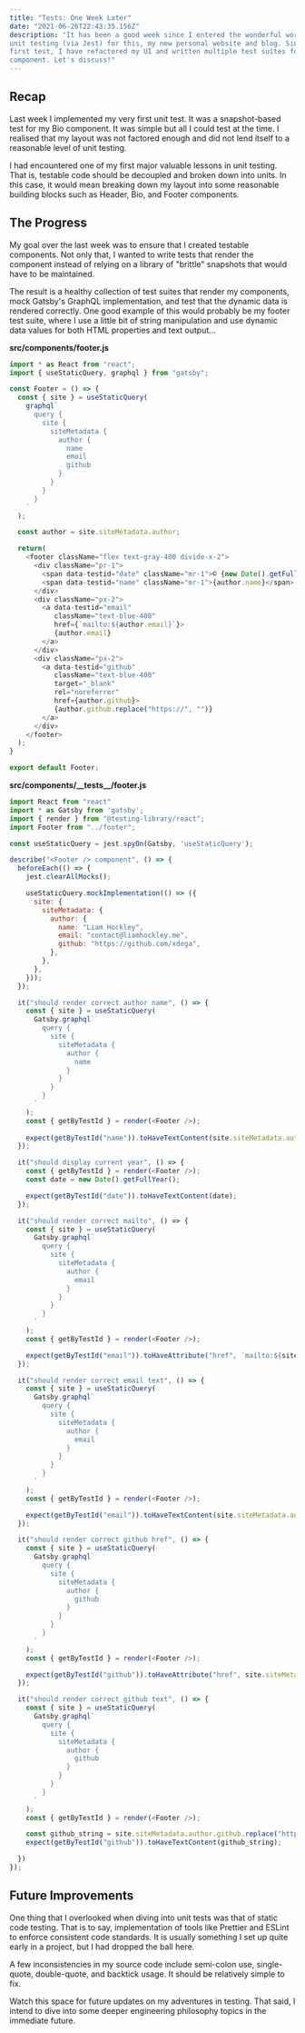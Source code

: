 ```yaml
---
title: "Tests: One Week Later"
date: "2021-06-26T22:43:35.156Z"
description: "It has been a good week since I entered the wonderful world of
unit testing (via Jest) for this, my new personal website and blog. Since that 
first test, I have refactored my UI and written multiple test suites for each 
component. Let's discuss!"
---
```


## Recap

Last week I implemented my very first unit test. It was a snapshot-based test for my Bio component. It was simple but all I could test at the time. I realised that my layout was not factored enough and did not lend itself to a reasonable level of unit testing. 

I had encountered one of my first major valuable lessons in unit testing. That is, testable code should be decoupled and broken down into units. In this case, it would mean breaking down my layout into some reasonable building blocks such as Header, Bio, and Footer components.

## The Progress

My goal over the last week was to ensure that I created testable components. Not only that, I wanted to write tests that render the component instead of relying on a library of "brittle" snapshots that would have to be maintained.

The result is a healthy collection of test suites that render my components, mock Gatsby's GraphQL implementation, and test that the dynamic data is rendered correctly. One good example of this would probably be my footer test suite, where I use a little bit of string manipulation and use dynamic data values for both HTML properties and text output...

__src/components/footer.js__

```js
import * as React from "react";
import { useStaticQuery, graphql } from "gatsby";

const Footer = () => {
  const { site } = useStaticQuery(
    graphql`
      query {
        site {
          siteMetadata {
            author {
              name
              email
              github
            }
          }
        }
      }
    `
  );

  const author = site.siteMetadata.author;

  return(
    <footer className="flex text-gray-400 divide-x-2">
      <div className="pr-1">
        <span data-testid="date" className="mr-1">© {new Date().getFullYear()} </span>
        <span data-testid="name" className="mr-1">{author.name}</span>
      </div>
      <div className="px-2">
        <a data-testid="email" 
           className="text-blue-400" 
           href={`mailto:${author.email}`}> 
           {author.email}
        </a>
      </div>
      <div className="px-2">
        <a data-testid="github"
           className="text-blue-400" 
           target="_blank" 
           rel="noreferrer" 
           href={author.github}> 
           {author.github.replace("https://", "")}
        </a>
      </div>
    </footer>
  );
}

export default Footer;
```

__src/components/\_\_tests\_\_/footer.js__

```js
import React from "react"
import * as Gatsby from 'gatsby';
import { render } from "@testing-library/react";
import Footer from "../footer";

const useStaticQuery = jest.spyOn(Gatsby, 'useStaticQuery');

describe("<Footer /> component", () => {
  beforeEach(() => {
    jest.clearAllMocks();

    useStaticQuery.mockImplementation(() => ({
      site: {
        siteMetadata: {
          author: {
            name: "Liam Hockley",
            email: "contact@liamhockley.me",
            github: "https://github.com/xdega",
          },
        },
      },
    }));
  });

  it("should render correct author name", () => {
    const { site } = useStaticQuery(
      Gatsby.graphql`
        query {
          site {
            siteMetadata {
              author {
                name
              }
            }
          }
        }
      `
    );
    const { getByTestId } = render(<Footer />);
    
    expect(getByTestId("name")).toHaveTextContent(site.siteMetadata.author.name);
  });

  it("should display current year", () => {
    const { getByTestId } = render(<Footer />);
    const date = new Date().getFullYear();

    expect(getByTestId("date")).toHaveTextContent(date);
  });

  it("should render correct mailto", () => {
    const { site } = useStaticQuery(
      Gatsby.graphql`
        query {
          site {
            siteMetadata {
              author {
                email
              }
            }
          }
        }
      `
    );
    const { getByTestId } = render(<Footer />);

    expect(getByTestId("email")).toHaveAttribute("href", `mailto:${site.siteMetadata.author.email}`);
  });

  it("should render correct email text", () => {
    const { site } = useStaticQuery(
      Gatsby.graphql`
        query {
          site {
            siteMetadata {
              author {
                email
              }
            }
          }
        }
      `
    );
    const { getByTestId } = render(<Footer />);

    expect(getByTestId("email")).toHaveTextContent(site.siteMetadata.author.email);
  });

  it("should render correct github href", () => {
    const { site } = useStaticQuery(
      Gatsby.graphql`
        query {
          site {
            siteMetadata {
              author {
                github
              }
            }
          }
        }
      `
    );
    const { getByTestId } = render(<Footer />);

    expect(getByTestId("github")).toHaveAttribute("href", site.siteMetadata.author.github);
  });

  it("should render correct github text", () => {
    const { site } = useStaticQuery(
      Gatsby.graphql`
        query {
          site {
            siteMetadata {
              author {
                github
              }
            }
          }
        }
      `
    );
    const { getByTestId } = render(<Footer />);

    const github_string = site.siteMetadata.author.github.replace("https://", "");
    expect(getByTestId("github")).toHaveTextContent(github_string);

  })
});
```

## Future Improvements

One thing that I  overlooked when diving into unit tests was that of static code testing. That is to say, implementation of tools like Prettier and ESLint to enforce consistent code standards. It is usually something I set up quite early in a project, but I had dropped the ball here.

A few inconsistencies in my source code include semi-colon use, single-quote, double-quote, and backtick usage. It should be relatively simple to fix.

Watch this space for future updates on my adventures in testing. That said, I intend to dive into some deeper engineering philosophy topics in the immediate future.